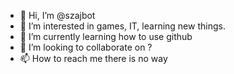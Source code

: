 - 👋 Hi, I’m @szajbot
- 👀 I’m interested in games, IT, learning new things.
- 🌱 I’m currently learning how to use github
- 💞️ I’m looking to collaborate on ?
- 📫 How to reach me there is no way

<!---
szajbot/szajbot is a ✨ special ✨ repository because its `README.md` (this file) appears on your GitHub profile.
You can click the Preview link to take a look at your changes.
--->
